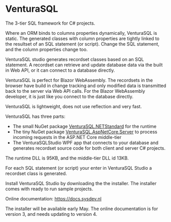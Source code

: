 # VenturaSQL
The 3-tier SQL framework for C# projects.

Where an ORM binds to columns properties dynamically, VenturaSQL is static. The generated classes with column properties are tightly linked to the resultset of an SQL statement (or script). Change the SQL statement, and the column properties change too.

VenturaSQL studio generates recordset classes based on an SQL statement. A recordset can retrieve and update database data via the built in Web API, or it can connect to a database directly.

VenturaSQL is perfect for Blazor WebAssembly. The recordsets in the browser have build in change tracking and only modified data is transmitted back to the server via Web API calls. For the Blazor WebAssembly developer, it is just like you connect to the database directly.

VenturaSQL is lightweight, does not use reflection and very fast.




VenturaSQL has three parts:

+ The small NuGet package [VenturaSQL.NETStandard](https://www.nuget.org/packages/VenturaSQL.NETStandard) for the runtime
+ The tiny NuGet package [VenturaSQL.AspNetCore.Server](https://www.nuget.org/packages/VenturaSQL.AspNetCore.Server) to process incoming requests in the ASP.NET Core middle-tier
+ The VenturaSQLStudio WPF app that connects to your database and generates recordset source code for both client and server C# projects.

The runtime DLL is 95KB, and the middle-tier DLL id 13KB.

For each SQL statement (or script) your enter in VenturaSQL Studio a recordset class is generated.

Install VenturaSQL Studio by downloading the the installer. The installer comes with ready to run sample projects.

Online documentation: https://docs.sysdev.nl

The installer will be available early May. The online documentation is for version 3, and needs updating to version 4.
